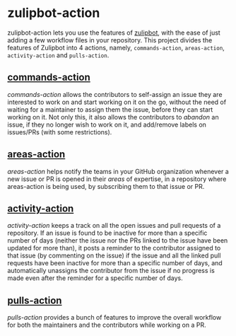 # zulipbot-action

zulipbot-action lets you use the features of [zulipbot](https://github.com/zulip/zulipbot), with the ease of just adding a few workflow files in your repository. This project divides the features of Zulipbot into 4 actions, namely, `commands-action`, `areas-action`, `activity-action` and `pulls-action`.

## [commands-action](commands-action)

_commands-action_ allows the contributors to self-assign an issue they are interested to work on and start working on it on the go, without the need of waiting for a maintainer to assign them the issue, before they can start working on it. Not only this, it also allows the contributors to _abandon_ an issue, if they no longer wish to work on it, and add/remove labels on issues/PRs (with some restrictions).

## [areas-action](areas-action)

_areas-action_ helps notify the teams in your GitHub organization whenever a new issue or PR is opened in their _areas_ of expertise, in a repository where areas-action is being used, by subscribing them to that issue or PR.

## [activity-action](activity-action)

_activity-action_ keeps a track on all the open issues and pull requests of a repository. If an issue is found to be inactive for more than a specific number of days (neither the issue nor the PRs linked to the issue have been updated for more than), it posts a reminder to the contributor assigned to that issue (by commenting on the issue) if the issue and all the linked pull requests have been inactive for more than a specific number of days, and automatically unassigns the contributor from the issue if no progress is made even after the reminder for a specific number of days.

## [pulls-action](pulls-action)

_pulls-action_ provides a bunch of features to improve the overall workflow for both the maintainers and the contributors while working on a PR.

